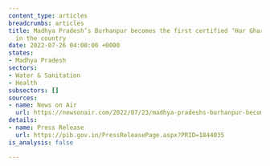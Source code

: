```yaml
---
content_type: articles
breadcrumbs: articles
title: Madhya Pradesh’s Burhanpur becomes the first certified ‘Har Ghar Jal’ district
  in the country
date: 2022-07-26 04:00:00 +0000
states:
- Madhya Pradesh
sectors:
- Water & Sanitation
- Health
subsectors: []
sources:
- name: News on Air
  url: https://newsonair.com/2022/07/23/madhya-pradeshs-burhanpur-becomes-first-certified-har-ghar-jal-district-in-country/
details:
- name: Press Release
  url: https://pib.gov.in/PressReleasePage.aspx?PRID=1844035
is_analysis: false

---
```


